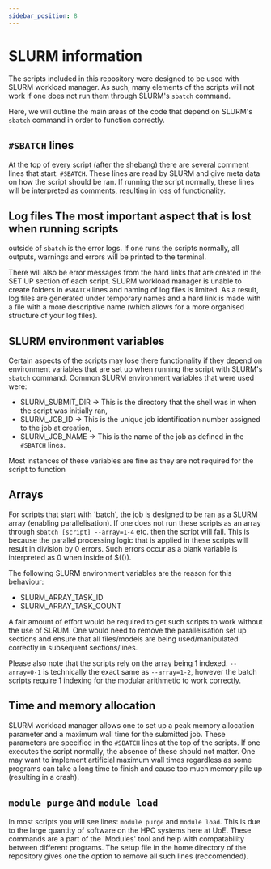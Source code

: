 ```yaml
---
sidebar_position: 8
---
```


# SLURM information

The scripts included in this repository were designed to be used with SLURM
workload manager. As such, many elements of the scripts will not work if one
does not run them through SLURM's `sbatch` command.

Here, we will outline the main areas of the code that depend on SLURM's
`sbatch` command in order to function correctly.

## `#SBATCH` lines 

At the top of every script (after the shebang) there are
several comment lines that start: `#SBATCH`. These lines are read by SLURM and
give meta data on how the script should be ran. If running the script normally,
these lines will be interpreted as comments, resulting in loss of
functionality.

## Log files The most important aspect that is lost when running scripts

outside of `sbatch` is the error logs. If one runs the scripts normally, all
outputs, warnings and errors will be printed to the terminal.

There will also be error messages from the hard links that are created in the
SET UP section of each script. SLURM workload manager is unable to create
folders in `#SBATCH` lines and naming of log files is limited. As a result, log
files are generated under temporary names and a hard link is made with a file
with a more descriptive name (which allows for a more organised structure of
your log files).

## SLURM environment variables 

Certain aspects of the scripts may lose there
functionality if they depend on environment variables that are set up when
running the script with SLURM's `sbatch` command. Common SLURM environment
variables that were used were:
- SLURM_SUBMIT_DIR -> This is the directory that the shell was in when the
  script was initially ran,
- SLURM_JOB_ID -> This is the unique job identification number assigned to the
  job at creation,
- SLURM_JOB_NAME -> This is the name of the job as defined in the `#SBATCH`
  lines.

Most instances of these variables are fine as they are not required for the
script to function

## Arrays 

For scripts that start with 'batch', the job is designed to be ran as
a SLURM array (enabling parallelisation). If one does not run these scripts as
an array through `sbatch [script] --array=1-4` etc. then the script will fail.
This is because the parallel processing logic that is applied in these scripts
will result in division by 0 errors. Such errors occur as a blank variable is
interpreted as 0 when inside of $(()). 

The following SLURM environment variables are the reason for this behaviour:
- SLURM_ARRAY_TASK_ID
- SLURM_ARRAY_TASK_COUNT

A fair amount of effort would be required to get such scripts to work without
the use of SLRUM. One would need to remove the parallelisation set up sections
and ensure that all files/models are being used/manipulated correctly in
subsequent sections/lines.


Please also note that the scripts rely on the array being 1 indexed.
`--array=0-1` is technically the exact same as `--array=1-2`, however the batch
scripts require 1 indexing for the modular arithmetic to work correctly. 

## Time and memory allocation 

SLURM workload manager allows one to set up a
peak memory allocation parameter and a maximum wall time for the submitted job.
These parameters are specified in the `#SBATCH` lines at the top of the
scripts. If one executes the script normally, the absence of these should not
matter. One may want to implement artificial maximum wall times regardless as
some programs can take a long time to finish and cause too much memory pile up
(resulting in a crash).

## `module purge` and `module load` 

In most scripts you will see lines: `module purge` and `module load`. This is 
due to the large quantity of software on the
HPC systems here at UoE. These commands are a part of the 'Modules' tool and
help with compatability between different programs. The setup file in the home
directory of the repository gives one the option to remove all such lines
(reccomended).
